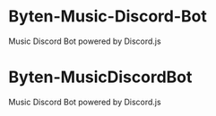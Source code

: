 # Byten-Music-Discord-Bot
Music Discord Bot powered by Discord.js
# Byten-MusicDiscordBot
Music Discord Bot powered by Discord.js
